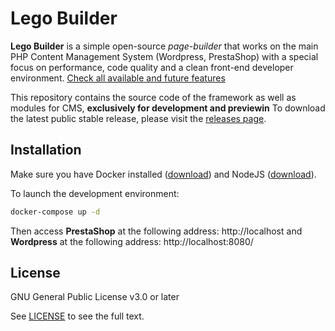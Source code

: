 # Lego Builder

**Lego Builder** is a simple open-source _page-builder_ that works on the main PHP Content Management System (Wordpress, PrestaShop) with a special focus on performance, code quality and a clean front-end developer environment. [Check all available and future features](#features)

This repository contains the source code of the framework as well as modules for CMS, **exclusively for development and previewin** To download the latest public stable release, please visit the [releases page](/releases).

## Installation

Make sure you have Docker installed ([download](https://www.docker.com/)) and NodeJS ([download](https://nodejs.org/en/download)).

To launch the development environment:

```bash
docker-compose up -d
```

Then access **PrestaShop** at the following address: http://localhost and **Wordpress** at the following address: http://localhost:8080/

## License

GNU General Public License v3.0 or later

See [LICENSE](/LICENSE) to see the full text.